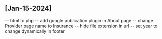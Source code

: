 ## [Jan-15-2024]
-- html to php
-- add google publication plugin in About page
-- change Provider page name to Insurance
-- hide file extension in url
-- set year to change dynamically in footer
